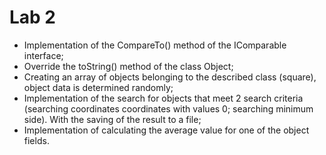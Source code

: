 # Lab 2
* Implementation of the CompareTo() method of the IComparable interface;
* Override the toString() method of the class Object;
* Сreating an array of objects belonging to the described class (square), object data is determined randomly;
* Implementation of the search for objects that meet 2 search criteria (searching coordinates coordinates with values 0; searching minimum side). With the saving of the result to a file;
* Implementation of calculating the average value for one of the object fields.
